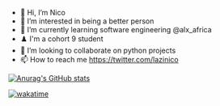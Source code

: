 - 👋 Hi, I’m Nico
- 👀 I’m interested in being a better person 
- 🌱 I’m currently learning software engineering @alx_africa
- ♟️ I'm a cohort 9 student 
- 💞️ I’m looking to collaborate on python projects 
- 📫 How to reach me https://twitter.com/lazinico


[![Anurag's GitHub stats](https://github-readme-stats.vercel.app/api?username=angelofdeity&show_icons=true&theme=codeSTACKr)](https://github.com/anuraghazra/github-readme-stats)

[![wakatime](https://wakatime.com/badge/user/3f07a958-b889-40e7-b850-93a610d7ed13.svg)](https://wakatime.com/@3f07a958-b889-40e7-b850-93a610d7ed13)
<!---
angelofdeity/angelofdeity is a ✨ special ✨ repository because its `README.md` (this file) appears on your GitHub profile.
You can click the Preview link to take a look at your changes.
--->
